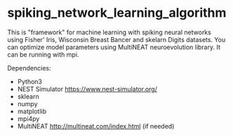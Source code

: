 # spiking_network_learning_algorithm
This is "framework" for machine learning with spiking neural networks using Fisher' Iris, Wisconsin Breast Bancer and skelarn Digits datasets.
You can optimize model parameters using MultiNEAT neuroevolution library.
It can be running with mpi.

Dependencies:
  * Python3
  * NEST Simulator https://www.nest-simulator.org/
  * sklearn
  * numpy
  * matplotlib
  * mpi4py
  * MultiNEAT http://multineat.com/index.html (if needed)
